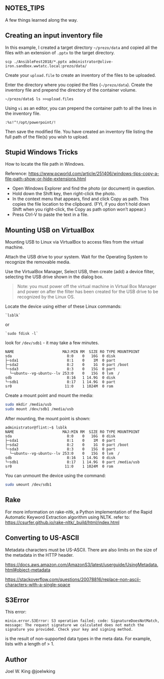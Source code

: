 NOTES_TIPS
----------
A few things learned along the way.

Creating an input inventory file
--------------------------------
In this example, I created a target directory `~/prezo/data` and copied all the files with an extension of `.pptx` to the target directory.

`scp ./AnsibleFest2018/*.pptx administrator@olive-iron.sandbox.wwtatc.local:prezo/data/`

Create your `upload.file` to create an inventory of the files to be uploaded.

Enter the directory where you copied the files (`~/prezo/data`). Create the inventory file and prepend the directory of the container volume.

```shell
~/prezo/data$ ls >>upload.files
```
Using `vi` as an editor, you can prepend the container path to all the lines in the inventory file.

```vi
:%s!^!/opt/powerpoint/!
```
Then save the modified file. You have created an inventory file listing the full path of the file(s) you wish to upload.

Stupid Windows Tricks
---------------------
How to locate the file path in Windows.

Reference: https://www.pcworld.com/article/251406/windows-tips-copy-a-file-path-show-or-hide-extensions.html

* Open Windows Explorer and find the photo (or document) in question.
* Hold down the Shift key, then right-click the photo.
* In the context menu that appears, find and click Copy as path. This copies the file location to the clipboard. (FYI, if you don’t hold down Shift when you right-click, the Copy as path option won’t appear.)
* Press Ctrl-V to paste the text in a file. 

Mounting USB on VirtualBox
--------------------------
Mounting USB to Linux via VirtualBox to access files from the virtual machine.

Attach the USB drive to your system. Wait for the Operating System to recognize the removable media.

Use the VirtualBox Manager, Select USB, then create (add) a device filter, selecting the USB drive shown in the dialog box.

>Note: you must power off the virtual machine in Virtual Box Manager and power on after the filter has been created for the USB drive to be recognized by the Linux OS.

Locate the device using either of these Linux commands:

    `lsblk`
or

    `sudo fdisk -l`

look for `/dev/sdb1`  - it may take a few minutes. 

```
NAME                      MAJ:MIN RM  SIZE RO TYPE MOUNTPOINT
sda                         8:0    0   16G  0 disk 
├─sda1                      8:1    0    1M  0 part 
├─sda2                      8:2    0    1G  0 part /boot
└─sda3                      8:3    0   15G  0 part 
  └─ubuntu--vg-ubuntu--lv 253:0    0   15G  0 lvm  /
sdb                         8:16   1 14.9G  0 disk 
└─sdb1                      8:17   1 14.9G  0 part 
sr0                        11:0    1 1024M  0 rom  
```
Create a mount point and mount the media:

```bash
sudo mkdir /media/usb
sudo mount /dev/sdb1 /media/usb
```

After mounting, the mount point is shown:

```
administrator@flint:~$ lsblk
NAME                      MAJ:MIN RM  SIZE RO TYPE MOUNTPOINT
sda                         8:0    0   16G  0 disk 
├─sda1                      8:1    0    1M  0 part 
├─sda2                      8:2    0    1G  0 part /boot
└─sda3                      8:3    0   15G  0 part 
  └─ubuntu--vg-ubuntu--lv 253:0    0   15G  0 lvm  /
sdb                         8:16   1 14.9G  0 disk 
└─sdb1                      8:17   1 14.9G  0 part /media/usb
sr0                        11:0    1 1024M  0 rom  
```

You can unmount the device using the command:

```bash
sudo umount /dev/sdb1
```

Rake
----
For more information on rake-nltk, a Python implementation of the Rapid Automatic Keyword Extraction algorithm using NLTK.
refer to: https://csurfer.github.io/rake-nltk/_build/html/index.html

Converting to US-ASCII
----------------------
Metadata characters must be US-ASCII. There are also limits on the size of the metadata in the HTTP header.

https://docs.aws.amazon.com/AmazonS3/latest/userguide/UsingMetadata.html#object-metadata

https://stackoverflow.com/questions/20078816/replace-non-ascii-characters-with-a-single-space

S3Error
-------
This error:

```minio.error.S3Error: S3 operation failed; code: SignatureDoesNotMatch, message: The request signature we calculated does not match the signature you provided. Check your key and signing method.```

is the result of non-supported data types in the meta data. For example, lists with a length of > 1.

Author
------
Joel W. King  @joelwking